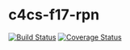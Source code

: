 # c4cs-f17-rpn
[![Build Status](https://travis-ci.org/yidan-liu/c4cs-f17-rpn.svg?branch=master)](https://travis-ci.org/yidan-liu/c4cs-f17-rpn)
[![Coverage Status](https://coveralls.io/repos/github/yidan-liu/c4cs-f17-rpn/badge.svg?branch=master)](https://coveralls.io/github/yidan-liu/c4cs-f17-rpn?branch=master)

